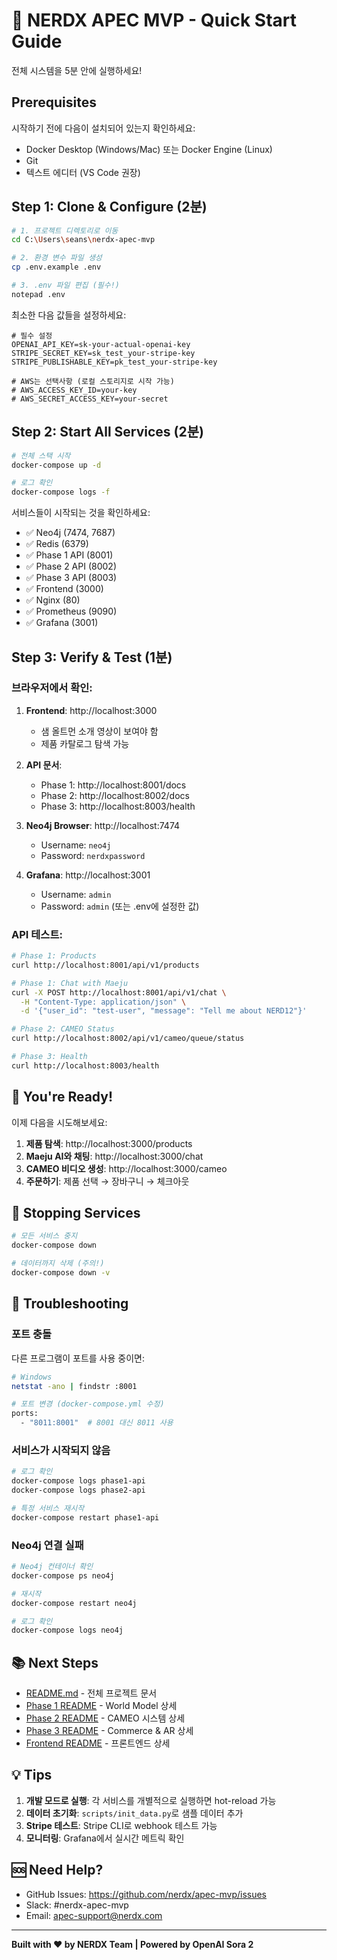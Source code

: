 # 🚀 NERDX APEC MVP - Quick Start Guide

전체 시스템을 5분 안에 실행하세요!

## Prerequisites

시작하기 전에 다음이 설치되어 있는지 확인하세요:

- Docker Desktop (Windows/Mac) 또는 Docker Engine (Linux)
- Git
- 텍스트 에디터 (VS Code 권장)

## Step 1: Clone & Configure (2분)

```bash
# 1. 프로젝트 디렉토리로 이동
cd C:\Users\seans\nerdx-apec-mvp

# 2. 환경 변수 파일 생성
cp .env.example .env

# 3. .env 파일 편집 (필수!)
notepad .env
```

최소한 다음 값들을 설정하세요:

```env
# 필수 설정
OPENAI_API_KEY=sk-your-actual-openai-key
STRIPE_SECRET_KEY=sk_test_your-stripe-key
STRIPE_PUBLISHABLE_KEY=pk_test_your-stripe-key

# AWS는 선택사항 (로컬 스토리지로 시작 가능)
# AWS_ACCESS_KEY_ID=your-key
# AWS_SECRET_ACCESS_KEY=your-secret
```

## Step 2: Start All Services (2분)

```bash
# 전체 스택 시작
docker-compose up -d

# 로그 확인
docker-compose logs -f
```

서비스들이 시작되는 것을 확인하세요:
- ✅ Neo4j (7474, 7687)
- ✅ Redis (6379)
- ✅ Phase 1 API (8001)
- ✅ Phase 2 API (8002)
- ✅ Phase 3 API (8003)
- ✅ Frontend (3000)
- ✅ Nginx (80)
- ✅ Prometheus (9090)
- ✅ Grafana (3001)

## Step 3: Verify & Test (1분)

### 브라우저에서 확인:

1. **Frontend**: http://localhost:3000
   - 샘 올트먼 소개 영상이 보여야 함
   - 제품 카탈로그 탐색 가능

2. **API 문서**:
   - Phase 1: http://localhost:8001/docs
   - Phase 2: http://localhost:8002/docs
   - Phase 3: http://localhost:8003/health

3. **Neo4j Browser**: http://localhost:7474
   - Username: `neo4j`
   - Password: `nerdxpassword`

4. **Grafana**: http://localhost:3001
   - Username: `admin`
   - Password: `admin` (또는 .env에 설정한 값)

### API 테스트:

```bash
# Phase 1: Products
curl http://localhost:8001/api/v1/products

# Phase 1: Chat with Maeju
curl -X POST http://localhost:8001/api/v1/chat \
  -H "Content-Type: application/json" \
  -d '{"user_id": "test-user", "message": "Tell me about NERD12"}'

# Phase 2: CAMEO Status
curl http://localhost:8002/api/v1/cameo/queue/status

# Phase 3: Health
curl http://localhost:8003/health
```

## 🎉 You're Ready!

이제 다음을 시도해보세요:

1. **제품 탐색**: http://localhost:3000/products
2. **Maeju AI와 채팅**: http://localhost:3000/chat
3. **CAMEO 비디오 생성**: http://localhost:3000/cameo
4. **주문하기**: 제품 선택 → 장바구니 → 체크아웃

## 🛑 Stopping Services

```bash
# 모든 서비스 중지
docker-compose down

# 데이터까지 삭제 (주의!)
docker-compose down -v
```

## 🔧 Troubleshooting

### 포트 충돌

다른 프로그램이 포트를 사용 중이면:

```bash
# Windows
netstat -ano | findstr :8001

# 포트 변경 (docker-compose.yml 수정)
ports:
  - "8011:8001"  # 8001 대신 8011 사용
```

### 서비스가 시작되지 않음

```bash
# 로그 확인
docker-compose logs phase1-api
docker-compose logs phase2-api

# 특정 서비스 재시작
docker-compose restart phase1-api
```

### Neo4j 연결 실패

```bash
# Neo4j 컨테이너 확인
docker-compose ps neo4j

# 재시작
docker-compose restart neo4j

# 로그 확인
docker-compose logs neo4j
```

## 📚 Next Steps

- [README.md](./README.md) - 전체 프로젝트 문서
- [Phase 1 README](./phase1-world-model/README.md) - World Model 상세
- [Phase 2 README](./phase2-agentic-system/README.md) - CAMEO 시스템 상세
- [Phase 3 README](./phase3-conversion/README.md) - Commerce & AR 상세
- [Frontend README](./frontend/README.md) - 프론트엔드 상세

## 💡 Tips

1. **개발 모드로 실행**: 각 서비스를 개별적으로 실행하면 hot-reload 가능
2. **데이터 초기화**: `scripts/init_data.py`로 샘플 데이터 추가
3. **Stripe 테스트**: Stripe CLI로 webhook 테스트 가능
4. **모니터링**: Grafana에서 실시간 메트릭 확인

## 🆘 Need Help?

- GitHub Issues: https://github.com/nerdx/apec-mvp/issues
- Slack: #nerdx-apec-mvp
- Email: apec-support@nerdx.com

---

**Built with ❤️ by NERDX Team | Powered by OpenAI Sora 2**

